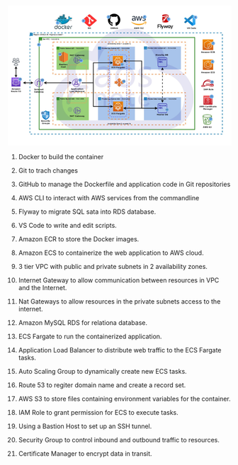 

![images](images/Screenshot_1.png)

1. Docker to build the container

2. Git to trach changes

3. GitHub to manage the Dockerfile and application code in Git repositories

4. AWS CLI to interact with AWS services from the commandline

5. Flyway to migrate SQL sata into RDS database.

6. VS Code to write and edit scripts.

7. Amazon ECR to store the Docker images.

8. Amazon ECS to containerize the web application to AWS cloud.

9. 3 tier VPC with public and private subnets in 2 availability zones.

10. Internet Gateway to allow communication between resources in VPC and the Internet.

11. Nat Gateways to allow resources in the private subnets access to the internet.

12. Amazon MySQL RDS for relationa database.

13. ECS Fargate to run the containerized application.

14. Application Load Balancer to distribute web traffic to the ECS Fargate tasks.

15. Auto Scaling Group to dynamically create new ECS tasks.

16. Route 53 to regiter domain name and create a record set.

17. AWS S3 to store files containing environment variables for the container.

18. IAM Role to grant permission for ECS to execute tasks.

19. Using a Bastion Host to set up an SSH tunnel.

20. Security Group to control inbound and outbound traffic to resources.

1. Certificate Manager to encrypt data in transit.


